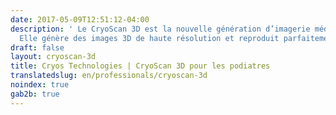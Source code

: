 ```yaml
---
date: 2017-05-09T12:51:12-04:00
description: ' Le CryoScan 3D est la nouvelle génération d’imagerie médicale du pied.
  Elle génère des images 3D de haute résolution et reproduit parfaitement le pied. '
draft: false
layout: cryoscan-3d
title: Cryos Technologies | CryoScan 3D pour les podiatres
translatedslug: en/professionals/cryoscan-3d
noindex: true
gab2b: true
---
```


